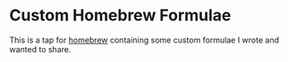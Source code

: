 # Custom Homebrew Formulae

This is a tap for [homebrew](http://brew.sh) containing some custom formulae I wrote and wanted to share.
